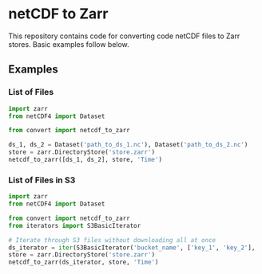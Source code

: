 # netCDF to Zarr

This repository contains code for converting code netCDF files to Zarr stores. Basic examples follow below.

## Examples

### List of Files

```python
import zarr
from netCDF4 import Dataset

from convert import netcdf_to_zarr

ds_1, ds_2 = Dataset('path_to_ds_1.nc'), Dataset('path_to_ds_2.nc')
store = zarr.DirectoryStore('store.zarr')
netcdf_to_zarr([ds_1, ds_2], store, 'Time')
```

### List of Files in S3

```python
import zarr
from netCDF4 import Dataset

from convert import netcdf_to_zarr
from iterators import S3BasicIterator

# Iterate through S3 files without downloading all at once
ds_iterator = iter(S3BasicIterator('bucket_name', ['key_1', 'key_2'], 'path_to_download_folder'))
store = zarr.DirectoryStore('store.zarr')
netcdf_to_zarr(ds_iterator, store, 'Time')
```
